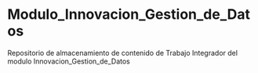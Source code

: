 # Modulo_Innovacion_Gestion_de_Datos
Repositorio de almacenamiento de contenido de Trabajo Integrador del modulo Innovacion_Gestion_de_Datos
